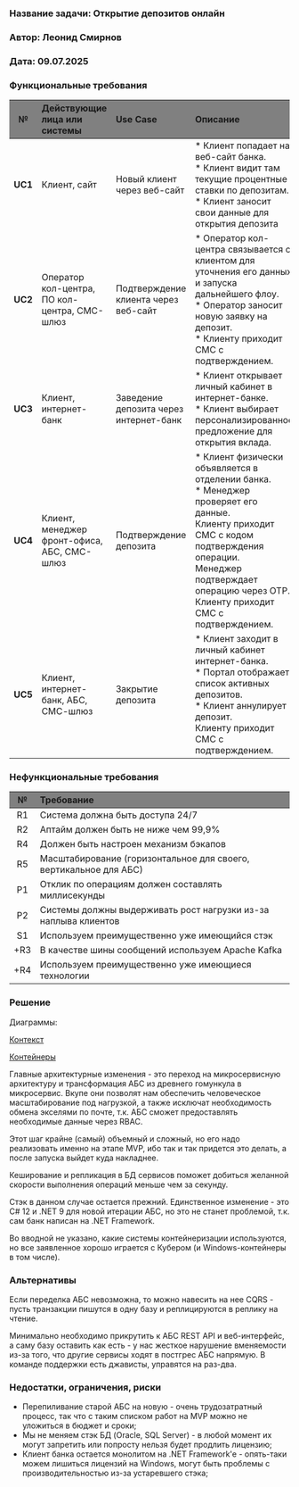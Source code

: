 <style>
    .heatMap th {
        background: grey;
        word-wrap: break-word;
        text-align: center;
    }
</style>

### <a name="_b7urdng99y53"></a>**Название задачи: Открытие депозитов онлайн**
### <a name="_hjk0fkfyohdk"></a>**Автор: Леонид Смирнов**
### <a name="_uanumrh8zrui"></a>**Дата: 09.07.2025**

### <a name="_3bfxc9a45514"></a>**Функциональные требования**

<div class="heatMap">


|  **№**  | **Действующие лица или системы**             | **Use Case**                           | **Описание**                                                                                                                                                                                                                                     |
|:-------:|:---------------------------------------------|:---------------------------------------|:-------------------------------------------------------------------------------------------------------------------------------------------------------------------------------------------------------------------------------------------------|
| **UC1** | Клиент, сайт                                 | Новый клиент через веб-сайт            | * Клиент попадает на веб-сайт банка. <br/> * Клиент видит там текущие процентные ставки по депозитам. <br/> * Клиент заносит свои данные для открытия депозита                                                                                   |
| **UC2** | Оператор кол-центра, ПО кол-центра, СМС-шлюз | Подтверждение клиента через веб-сайт   | * Оператор кол-центра связывается с клиентом для уточнения его данных и запуска дальнейшего флоу. <br/> * Оператор заносит новую заявку на депозит. <br/> *  Клиенту приходит СМС с подтверждением.                                              |
| **UC3** | Клиент, интернет-банк                        | Заведение депозита через интернет-банк | * Клиент открывает личный кабинет в интернет-банке. <br/> * Клиент выбирает персонализированное предложение для открытия вклада.                                                                                                                 |
| **UC4** | Клиент, менеджер фронт-офиса, АБС, СМС-шлюз  | Подтверждение депозита                 | * Клиент физически объявляется в отделении банка. <br/> * Менеджер проверяет его данные. <br/> Клиенту приходит СМС с кодом подтверждения операции. <br/> Менеджер подтверждает операцию через OTP. <br/> Клиенту приходит СМС с подтверждением. |
| **UC5** | Клиент, интернет-банк, АБС, СМС-шлюз         | Закрытие депозита                      | * Клиент заходит в личный кабинет интернет-банка. <br/> * Портал отображает список активных депозитов. <br/> * Клиент аннулирует депозит. <br/> Клиенту приходит СМС с подтверждением.                                                           |




### <a name="_u8xz25hbrgql"></a>**Нефункциональные требования**

| **№** | **Требование**                                                    |
|:-----:|:------------------------------------------------------------------|
|  R1   | Система должна быть доступа 24/7                                  |
|  R2   | Аптайм должен быть не ниже чем 99,9%                              |
|  R4   | Должен быть настроен механизм бэкапов                             |
|  R5   | Масштабирование (горизонтальное для своего, вертикальное для АБС) |
|  P1   | Отклик по операциям должен составлять миллисекунды                |
|  P2   | Системы должны выдерживать рост нагрузки из-за наплыва клиентов   |
|  S1   | Используем преимущественно уже имеющийся стэк                     |
|  +R3  | В качестве шины сообщений используем Apache Kafka                 |
|  +R4  | Используем преимущественно уже имеющиеся технологии               |

</div>

### <a name="_qmphm5d6rvi3"></a>**Решение**
Диаграммы:

[Контекст](./context.puml)

[Контейнеры](./container.puml)

Главные архитектурные изменения - это переход на микросервисную архитектуру и трансформация АБС из древнего гомункула в микросервис.
Вкупе они позволят нам обеспечить человеческое масштабирование под нагрузкой, а также исключат необходимость обмена экселями по почте, т.к. АБС 
сможет предоставлять необходимые данные через RBAC.

Этот шаг крайне (самый) объемный и сложный, но его надо реализовать именно на этапе MVP, ибо так и так придется это делать, а после запуска выйдет куда накладнее.

Кеширование и репликация в БД сервисов поможет добиться желанной скорости выполнения операций меньше чем за секунду.

Стэк в данном случае остается прежний. Единственное изменение - это C# 12 и .NET 9 для новой итерации АБС, но это не станет проблемой, т.к. сам банк
написан на .NET Framework.

Во вводной не указано, какие системы контейнеризации используются, но все заявленное хорошо играется с Кубером (и Windows-контейнеры в том числе).

### <a name="_bjrr7veeh80c"></a>**Альтернативы**
Если переделка АБС невозможна, то можно навесить на нее CQRS - пусть транзакции пишутся в одну базу и реплицируются в реплику на чтение.

Минимально необходимо прикрутить к АБС REST API и веб-интерфейс, а саму базу оставить как есть - у нас жесткое нарушение вменяемости 
из-за того, что другие сервисы ходят в постгрес АБС напрямую. В команде поддержки есть джависты, управятся на раз-два.

### <a name="_bjrr7veeh80c"></a>**Недостатки, ограничения, риски**

* Перепиливание старой АБС на новую - очень трудозатратный процесс, так что с таким списком работ на MVP можно не уложиться в бюджет и сроки;
* Мы не меняем стэк БД (Oracle, SQL Server) - в любой момент их могут запретить или попросту нельзя будет продлить лицензию;
* Клиент банка остается монолитом на .NET Framework'e - опять-таки можем лишиться лицензий на Windows, могут быть проблемы с производительностью из-за устаревшего стэка;
